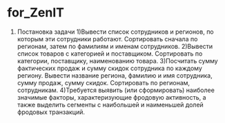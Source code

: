 # for_ZenIT
1. Постановка задачи
1)Вывести список сотрудников и регионов, по которым эти сотрудники работают.
Сортировать сначала по регионам, затем по фамилиям и именам сотрудников.
2)Вывести список товаров с категорией и поставщиком. Сортировать по категории,
поставщику, наименованию товара.
3)Посчитать сумму фактических продаж и сумму скидок сотрудника по каждому
региону. Вывести название региона, фамилию и имя сотрудника, сумму продаж,
сумму скидок. Сортировать по регионам, сотрудникам.
4)Требуется выявить (или сформировать) наиболее значимые факторы,
характеризующие фродовую активность, а также выделить сегменты с наибольшей
и наименьшей долей фродовых транзакций.


